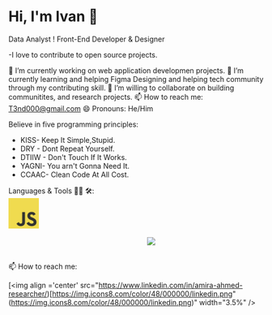 

# Hi, I'm Ivan 👋

Data Analyst ! Front-End Developer & Designer 

-I love to contribute to open source projects.



🔭 I’m currently working on web application developmen projects.
🌱 I’m currently learning and helping Figma Designing and helping tech community through my contributing skill.
👯 I’m willing to collaborate on building communitites, and research projects.
📫 How to reach me: T3nd000@gmail.com
😄 Pronouns: He/Him


Believe in five programming principles:

- KISS- Keep It Simple,Stupid.
- DRY - Dont Repeat Yourself.
- DTIIW - Don't Touch If It Works.
- YAGNI- You arn't Gonna Need It.
- CCAAC- Clean Code At All Cost.

Languages & Tools 👨‍💻 🛠:
</br>
<code><img height="60" src="https://raw.githubusercontent.com/github/explore/80688e429a7d4ef2fca1e82350fe8e3517d3494d/topics/javascript/javascript.png"></code>


<!-- For more icons please follow  [https://github.com/MikeCodesDotNET/ColoredBadges](https://github.com/MikeCodesDotNET/ColoredBadges) -->
<img align='right' src="[https://media.giphy.com/media/ieyl9zmCjO4b4t6qoY/giphy.gif](https://media.giphy.com/media/ieyl9zmCjO4b4t6qoY/giphy.gif)" width="230">

<br></br>    


📫 How to reach me:
         
[<img align ='center' src="https://www.linkedin.com/in/amira-ahmed-researcher/)[https://img.icons8.com/color/48/000000/linkedin.png" (https://img.icons8.com/color/48/000000/linkedin.png)" width="3.5%" />    

</br>
</br>
</br>

